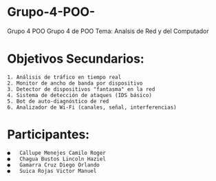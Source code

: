 # Grupo-4-POO-
Grupo 4 POO
Grupo 4 de POO 
Tema: Analsis de Red y del Computador
# Objetivos Secundarios: 
    1. Análisis de tráfico en tiempo real
    2. Monitor de ancho de banda por dispositivo
    3. Detector de dispositivos "fantasma" en la red
    4. Sistema de detección de ataques (IDS básico)
    5. Bot de auto-diagnóstico de red
    6. Analizador de Wi-Fi (canales, señal, interferencias)
# Participantes:
    ●	Callupe Menejes Camilo Roger
    ●	Chagua Bustos Lincoln Haziel
    ●	Gamarra Cruz Diego Orlando
    ●	Suica Rojas Victor Manuel
